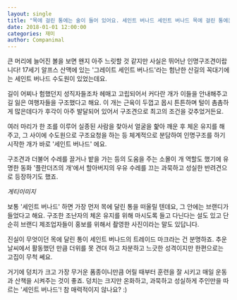 ```yaml
---
layout: single
title: "목에 걸린 통에는 술이 들어 있어요. 세인트 버나드 세인트 버나드 목에 걸린 통에는 술이?"
date: 2018-01-01 12:00:00
categories: 재미
author: Companimal
---
```


큰 머리에 늘어진 볼을 보면 왠지 아주 느릿할 것 같지만 사실은 뛰어난 인명구조견이랍니다! 17세기 알프스 산맥에 있는 '그레이트 세인트 버나드'라는 험난한 산길의 꼭대기에는 세인트 버나드 수도원이 있었는데요.

길이 어찌나 험했던지 성직자들조차 헤매고 고립되어서 커다란 개가 이들을 안내해주고 길 잃은 여행자들을 구조했다고 해요. 이 개는 근육이 두껍고 몹시 튼튼하며 털이 촘촘하게 많은데다가 후각이 아주 발달되어 있어서 구조견으로 최고의 조건을 갖추었거든요.

여러 마리가 한 조를 이루어 실종된 사람을 찾아서 얼굴을 핥아 깨운 후 체온 유지를 해주고, 그 사이에 수도원으로 구조요청을 하는 등 체계적으로 분담하여 인명구조를 하기 시작한 개가 바로 '세인트 버나드' 에요.

구조견과 더불어 수레를 끌거나 밭을 가는 등의 도움을 주는 소몰이 개 역할도 했기에 유명한 동화 '플란더즈의 개'에서 할아버지의 우유 수레를 끄는 과묵하고 성실한 반려견으로 등장하기도 했죠.

_게티이미지_

보통 '세인트 버나드' 하면 가장 먼저 목에 달린 통을 떠올릴 텐데요, 그 안에는 브랜디가 들었다고 해요. 구조한 조난자의 체온 유지를 위해 마시도록 들고 다닌다는 설도 있고 단순히 브랜디 제조업자들이 홍보를 위해서 촬영한 사진이라는 말도 있답니다.

진실이 무엇이던 목에 달린 통이 세인트 버나드의 트레이드 마크라는 건 분명하죠. 추운 날씨에서 활동했던 만큼 더위를 못 견뎌 하고 차분하고 느긋한 성격이지만 한편으로는 고집이 무척 쎄요.

거기에 덩치가 크고 가장 무거운 품종이니만큼 어릴 때부터 훈련을 잘 시키고 매일 운동과 산책을 시켜주는 것이 좋죠. 덩치는 크지만 온화하고, 과묵하고 성실하게 주인만을 따르는 '세인트 버나드'! 참 매력적이지 않나요? :)
